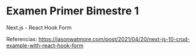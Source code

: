 # Examen Primer Bimestre 1

Next.js -  React Hook Form

Referencias: https://jasonwatmore.com/post/2021/04/20/next-js-10-crud-example-with-react-hook-form
